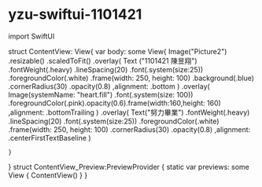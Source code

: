 # yzu-swiftui-1101421
import SwiftUI

struct ContentView: View{
    var body: some View{
        Image("Picture2")
            .resizable()
            .scaledToFit()
            .overlay(
                Text ("1101421    陳昱翔")
                    .fontWeight(.heavy)
                    .lineSpacing(20)
                    .font(.system(size:25))
                    .foregroundColor(.white)
                    .frame(width: 250, height: 100)
                    .background(.blue)
                    .cornerRadius(30)
                    .opacity(0.8)
                ,alignment: .bottom
                )
            .overlay(
            Image(systemName: "heart.fill")
            .font(.system(size: 100))
            .foregroundColor(.pink).opacity(0.6).frame(width:160,height: 160)
            ,alignment: .bottomTrailing
            )
            .overlay(
                Text("努力畢業")
                    .fontWeight(.heavy)
                    .lineSpacing(20)
                    .font(.system(size:25))
                    .foregroundColor(.white)
                    .frame(width: 250, height: 100)
                    .cornerRadius(30)
                    .opacity(0.8)
                ,alignment: .centerFirstTextBaseline
            )

    }
}
struct ContentView_Preview:PreviewProvider {
    static var previews: some View {
        ContentView()
    }
}

